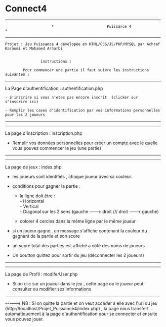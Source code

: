 # Connect4

***************************************************************************************************************
         	             *          		      Puissance 4			           *
***************************************************************************************************************

	Projet : Jeu Puissance 4 dévelopée en HTML/CSS/JS/PHP/MYSQL par Achraf Karoumi et Mohamed Arharbi


					instructions :

            Pour commencer une partie il faut suivre les instructions suivantes :


------------------------------------------------------------------------------------------------------------------------
La Page d'authentification :                authentification.php		       	 			        
														        
	- S'inscrire si vous n'etes pas encore inscrit  (clicker sur s'inscrire ici)              		        
										            			        
	- Remplir les cases d'identification par vos informations personnelles pour les 2 joueurs    		        
------------------------------------------------------------------------------------------------------------------------


------------------------------------------------------------------------------------------------------------------------
La page d'inscription :                         inscription.php								
													                
- Remplir vos données personnelles pour créer un  compte avec le quelle vous pouvez commencer le jeu (une partie)       
													                
------------------------------------------------------------------------------------------------------------------------


-------------------------------------------------------------------------------------------------------------------------
La page de jeux  : 				  index.php								 
														         
- les joueurs sont identifiés , chaque joueur avec sa couleur.								 
															 
- conditions pour gagner la partie : 											 
															 
	* la ligne  doit être : 											 
			- Horizontal 										         
			- Vertical 											 
			- Diagonal sur les 2 sens (gauche ---> droit /// droit ---> gauche)				 
															 
	* colorer 4 cercles dans la même ligne par le même joueur							 
															 
															 
- si un joueur gagne , un message s'affiche contenant la couleur du gagnant de la partie et son score                    
															 
- un score total des parties est affiché a côté des noms de joueurs 							 
														         
- Un boutton quittez pour sortir du jeu (déconnecter les 2 joueurs)							 
														         
-------------------------------------------------------------------------------------------------------------------------


------------------------------------------------------------------------------------------------------------------------------------------
La page de Profil : 					modiferUser.php							                  
															                   
- Si on clic sur un joueur dans le jeu , cette page ou le joueur peut consulter ou modifier ses informations		         	  
																	  							                  
------------------------------------------------------------------------------------------------------------------------------------------


-----> NB : Si on quitte la partie et on veut accéder a elle avec l'url du jeu (http://localhost/Projet_Puissance4/index.php) ,
 	la page nous transfert automatiquement à la page d'authentification pour se connecter et ensuite vous pouvez jouer. 



